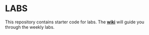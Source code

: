 # LABS

This repository contains starter code for labs. The **[wiki](https://github.com/csep590robotics/labs/wiki)** will guide you through the weekly labs.
